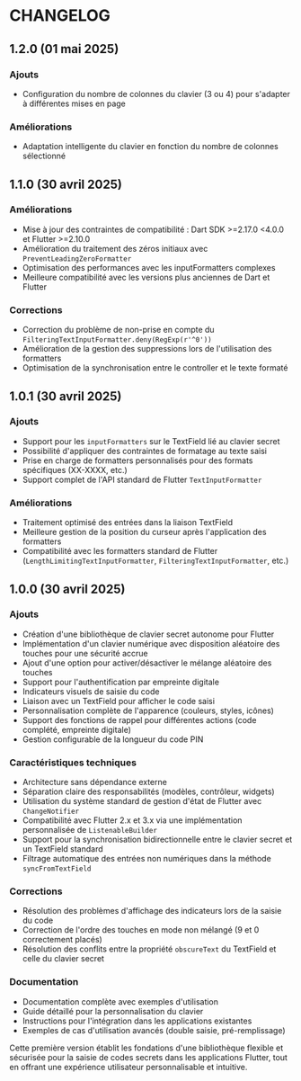 # CHANGELOG

## 1.2.0 (01 mai 2025)

### Ajouts

- Configuration du nombre de colonnes du clavier (3 ou 4) pour s'adapter à différentes mises en page

### Améliorations

- Adaptation intelligente du clavier en fonction du nombre de colonnes sélectionné

## 1.1.0 (30 avril 2025)

### Améliorations

- Mise à jour des contraintes de compatibilité : Dart SDK >=2.17.0 <4.0.0 et Flutter >=2.10.0
- Amélioration du traitement des zéros initiaux avec `PreventLeadingZeroFormatter`
- Optimisation des performances avec les inputFormatters complexes
- Meilleure compatibilité avec les versions plus anciennes de Dart et Flutter

### Corrections

- Correction du problème de non-prise en compte du `FilteringTextInputFormatter.deny(RegExp(r'^0'))`
- Amélioration de la gestion des suppressions lors de l'utilisation des formatters
- Optimisation de la synchronisation entre le controller et le texte formaté

## 1.0.1 (30 avril 2025)

### Ajouts

- Support pour les `inputFormatters` sur le TextField lié au clavier secret
- Possibilité d'appliquer des contraintes de formatage au texte saisi
- Prise en charge de formatters personnalisés pour des formats spécifiques (XX-XXXX, etc.)
- Support complet de l'API standard de Flutter `TextInputFormatter`

### Améliorations

- Traitement optimisé des entrées dans la liaison TextField
- Meilleure gestion de la position du curseur après l'application des formatters
- Compatibilité avec les formatters standard de Flutter (`LengthLimitingTextInputFormatter`, `FilteringTextInputFormatter`, etc.)

## 1.0.0 (30 avril 2025)

### Ajouts

- Création d'une bibliothèque de clavier secret autonome pour Flutter
- Implémentation d'un clavier numérique avec disposition aléatoire des touches pour une sécurité accrue
- Ajout d'une option pour activer/désactiver le mélange aléatoire des touches
- Support pour l'authentification par empreinte digitale
- Indicateurs visuels de saisie du code
- Liaison avec un TextField pour afficher le code saisi
- Personnalisation complète de l'apparence (couleurs, styles, icônes)
- Support des fonctions de rappel pour différentes actions (code complété, empreinte digitale)
- Gestion configurable de la longueur du code PIN

### Caractéristiques techniques

- Architecture sans dépendance externe
- Séparation claire des responsabilités (modèles, contrôleur, widgets)
- Utilisation du système standard de gestion d'état de Flutter avec `ChangeNotifier`
- Compatibilité avec Flutter 2.x et 3.x via une implémentation personnalisée de `ListenableBuilder`
- Support pour la synchronisation bidirectionnelle entre le clavier secret et un TextField standard
- Filtrage automatique des entrées non numériques dans la méthode `syncFromTextField`

### Corrections

- Résolution des problèmes d'affichage des indicateurs lors de la saisie du code
- Correction de l'ordre des touches en mode non mélangé (9 et 0 correctement placés)
- Résolution des conflits entre la propriété `obscureText` du TextField et celle du clavier secret

### Documentation

- Documentation complète avec exemples d'utilisation
- Guide détaillé pour la personnalisation du clavier
- Instructions pour l'intégration dans les applications existantes
- Exemples de cas d'utilisation avancés (double saisie, pré-remplissage)

Cette première version établit les fondations d'une bibliothèque flexible et sécurisée pour la saisie de codes secrets dans les applications Flutter, tout en offrant une expérience utilisateur personnalisable et intuitive.
